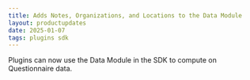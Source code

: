 ```yaml
---
title: Adds Notes, Organizations, and Locations to the Data Module
layout: productupdates
date: 2025-01-07
tags: plugins sdk
---
```

Plugins can now use the Data Module in the SDK to compute on Questionnaire data.

